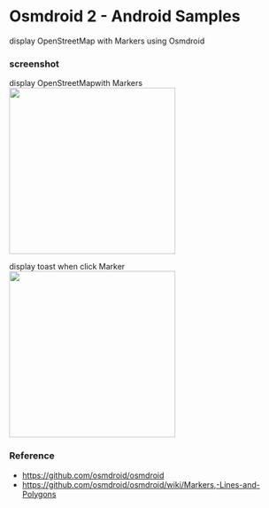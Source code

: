 Osmdroid 2 - Android Samples
===============

display OpenStreetMap with Markers using Osmdroid <br/>

### screenshot <br/>
display  OpenStreetMapwith Markers <br/>
<image src="https://raw.githubusercontent.com/ohwada/Android_Samples/master/Osmdroid2/screenshot/osmdroid2_markers.png" width="300" /> <br/>

display  toast when click Marker <br/>
<image src="https://raw.githubusercontent.com/ohwada/Android_Samples/master/Osmdroid2/screenshot/osmdroid2_click.png" width="300" /><br/>

### Reference <br/>
- https://github.com/osmdroid/osmdroid<br/>
- https://github.com/osmdroid/osmdroid/wiki/Markers,-Lines-and-Polygons<br/>
